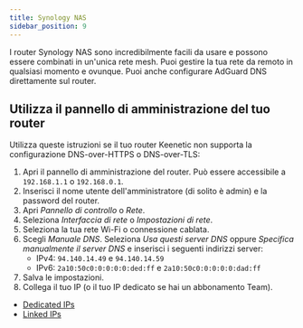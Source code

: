 ```yaml
---
title: Synology NAS
sidebar_position: 9
---
```


I router Synology NAS sono incredibilmente facili da usare e possono essere combinati in un'unica rete mesh. Puoi gestire la tua rete da remoto in qualsiasi momento e ovunque. Puoi anche configurare AdGuard DNS direttamente sul router.

## Utilizza il pannello di amministrazione del tuo router

Utilizza queste istruzioni se il tuo router Keenetic non supporta la configurazione DNS-over-HTTPS o DNS-over-TLS:

1. Apri il pannello di amministrazione del router. Può essere accessibile a `192.168.1.1` o `192.168.0.1`.
2. Inserisci il nome utente dell'amministratore (di solito è admin) e la password del router.
3. Apri _Pannello di controllo_ o _Rete_.
4. Seleziona _Interfaccia di rete_ o _Impostazioni di rete_.
5. Seleziona la tua rete Wi-Fi o connessione cablata.
6. Scegli _Manuale DNS_. Seleziona _Usa questi server DNS_ oppure _Specifica manualmente il server DNS_ e inserisci i seguenti indirizzi server:
    - IPv4: `94.140.14.49` e `94.140.14.59`
    - IPv6: `2a10:50c0:0:0:0:0:ded:ff` e `2a10:50c0:0:0:0:0:dad:ff`
7. Salva le impostazioni.
8. Collega il tuo IP (o il tuo IP dedicato se hai un abbonamento Team).

- [Dedicated IPs](/private-dns/connect-devices/other-options/dedicated-ip.md)
- [Linked IPs](private-dns/connect-devices/other-options/linked-ip.md)

